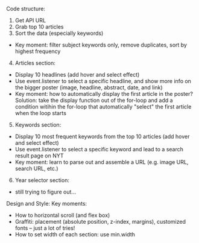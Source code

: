 Code structure:
1) Get API URL
2) Grab top 10 articles
3) Sort the data (especially keywords)
- Key moment: filter subject keywords only, remove duplicates, sort by highest frequency
4) Articles section:
- Display 10 headlines (add hover and select effect)
- Use event.listener to select a specific headline, and show more info on the bigger poster (image, headline, abstract, date, and link)
- Key moment: how to automatically display the first article in the poster? Solution: take the display function out of the for-loop and add a condition witihin the for-loop that automatically "select" the first article when the loop starts
5) Keywords section: 
- Display 10 most frequent keywords from the top 10 articles (add hover and select effect)
- Use event.listener to select a specific keyword and lead to a search result page on NYT
- Key moment: learn to parse out and assemble a URL (e.g. image URL, search URL, etc.)
6) Year selector section:
- still trying to figure out...

Design and Style:
Key moments:
- How to horizontal scroll (and flex box)
- Graffiti: placement (absolute position, z-index, margins), customized fonts – just a lot of tries! 
- How to set width of each section: use min.width